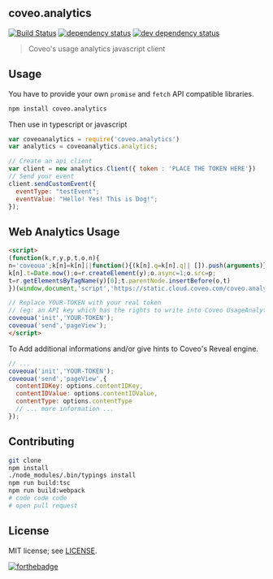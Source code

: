 ## coveo.analytics

[![Build Status](https://travis-ci.org/coveo/coveo.analytics.js.svg?branch=master)](https://travis-ci.org/coveo/coveo.analytics.js)
[![dependency status](https://david-dm.org/coveo/coveo.analytics.js.svg)](https://david-dm.org/coveo/coveo.analytics.js)
[![dev dependency status](https://david-dm.org/coveo/coveo.analytics.js/dev-status.svg)](https://david-dm.org/coveo/coveo.analytics.js#info=devDependencies)

> Coveo's usage analytics javascript client

## Usage

You have to provide your own `promise` and `fetch` API compatible libraries.

```bash
npm install coveo.analytics
```

Then use in typescript or javascript

```js
var coveoanalytics = require('coveo.analytics')
var analytics = coveoanalytics.analytics;

// Create an api client
var client = new analytics.Client({ token : 'PLACE THE TOKEN HERE'})
// Send your event
client.sendCustomEvent({
  eventType: "testEvent";
  eventValue: "Hello! Yes! This is Dog!";
});
```

## Web Analytics Usage

```html
<script>
(function(k,r,y,p,t,o,n){
n='coveoua';k[n]=k[n]||function(){(k[n].q=k[n].q|| []).push(arguments)};
k[n].t=Date.now();o=r.createElement(y);o.async=1;o.src=p;
t=r.getElementsByTagName(y)[0];t.parentNode.insertBefore(o,t)
})(window,document,'script','https://static.cloud.coveo.com/coveo.analytics.js/coveo.analytics.js')

// Replace YOUR-TOKEN with your real token
// (eg: an API key which has the rights to write into Coveo UsageAnalytics)
coveoua('init','YOUR-TOKEN');
coveoua('send','pageView');
</script>
```

To Add additional informations and/or give hints to Coveo's Reveal engine.

```js
// ...
coveoua('init','YOUR-TOKEN');
coveoua('send','pageView',{
  contentIDKey: options.contentIDKey,
  contentIDValue: options.contentIDValue,
  contentType: options.contentType
  // ... more information ...
});

```


## Contributing

```bash
git clone
npm install
./node_modules/.bin/typings install
npm run build:tsc
npm run build:webpack
# code code code
# open pull request
```

## License

MIT license; see [LICENSE](./LICENSE).

[![forthebadge](http://forthebadge.com/images/badges/built-with-love.svg)](http://forthebadge.com)
